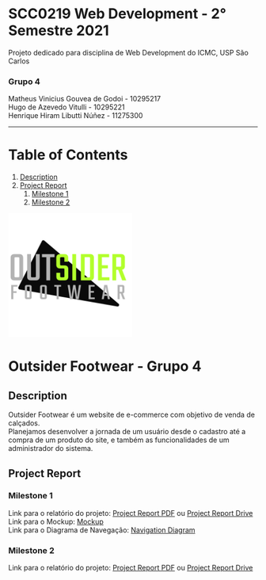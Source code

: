 # SCC0219 Web Development - 2° Semestre 2021
Projeto dedicado para disciplina de Web Development do ICMC, USP São Carlos

### Grupo 4
Matheus Vinicius Gouvea de Godoi  - 10295217<br>
Hugo de Azevedo Vitulli           - 10295221<br>
Henrique Hiram Libutti Núñez      - 11275300

---

# Table of Contents
1. [Description](#description)
2. [Project Report](#project-report)
   1. [Milestone 1](#milestone-1)
   2. [Milestone 2](#milestone-2)

<img src="Logo-Normal.png" alt="Outsider-Footwear-logo" style="width:250px;"/>

# Outsider Footwear - Grupo 4

## Description

Outsider Footwear é um website de e-commerce com objetivo de venda de calçados.<br>
Planejamos desenvolver a jornada de um usuário desde o cadastro até a compra de um produto do site, e também as funcionalidades de um administrador do sistema.

## Project Report
### Milestone 1
Link para o relatório do projeto: [Project Report PDF](.//Milestone_1%2FProject%20Report%20-%20Outsider%20Footwear.pdf) ou [Project Report Drive](https://docs.google.com/document/d/1yoO7F3VvTQwwP1Ou5hAVRDKiY5JLPLHwN-URF7ywvEs)<br>
Link para o Mockup: [Mockup](https://www.figma.com/file/yU54ILUCOEfFzRD69cfnD3/Outsider-Footwear?node-id=12918%3A2)<br>
Link para o Diagrama de Navegação: [Navigation Diagram](https://www.figma.com/proto/yU54ILUCOEfFzRD69cfnD3/Outsider-Footwear?node-id=12918%3A24&scaling=min-zoom&page-id=12918%3A2&starting-point-node-id=12918%3A24)<br>

### Milestone 2
Link para o relatório do projeto: [Project Report PDF](.//Milestone_2%2FProject%20Report%20-%20Outsider%20Footwear.pdf) ou [Project Report Drive](https://docs.google.com/document/d/1ccR2Xns_y1Fyk9wGvozxlP0hUqbtEEgycDfvJgbr1QQ/edit?usp=sharing)<br>